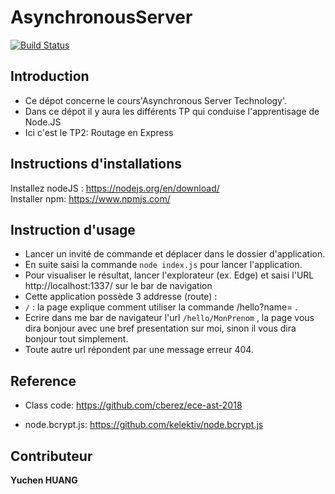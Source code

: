# AsynchronousServer
[![Build Status](https://travis-ci.org/Yyuchen/Asynchronous-Server-Technologie.svg?branch=master)](https://travis-ci.org/Yyuchen/Asynchronous-Server-Technologie)
## Introduction
* Ce dépot concerne le cours'Asynchronous Server Technology'. <br/>
* Dans ce dépot il y aura les différents TP qui conduise l'apprentisage de Node.JS<br/>
* Ici c'est le TP2: Routage en Express<br/>
## Instructions d'installations
Installez nodeJS : https://nodejs.org/en/download/<br/>
Installer npm: https://www.npmjs.com/<br/>
## Instruction d'usage
- Lancer un invité de commande et déplacer dans le dossier d'application.<br/>
- En suite saisi la commande `node index.js` pour lancer l'application.<br/>
- Pour visualiser le résultat, lancer l'explorateur (ex. Edge) et saisi l'URL http://localhost:1337/  sur le bar de navigation<br/>
- Cette application possède 3 addresse (route) : <br/>
- `/` : la page explique comment utiliser la commande /hello?name= . <br/>
- Ecrire dans me bar de navigateur l'url `/hello/MonPrenom` , la page vous dira bonjour avec une bref presentation sur moi, sinon il vous dira bonjour tout simplement. <br/>
- Toute autre url répondent par une message erreur 404. <br/>

## Reference
- Class code:
https://github.com/cberez/ece-ast-2018

- node.bcrypt.js:
https://github.com/kelektiv/node.bcrypt.js

## Contributeur
<b>Yuchen HUANG</b>